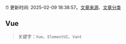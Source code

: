 :alarm_clock: 更新时间: 2025-02-09 18:38:57。[文章来源](/README.md)、[文章分类](/TAGS.md)

## Vue


> 关键字：`Vue`、`ElementUI`、`Vant`




